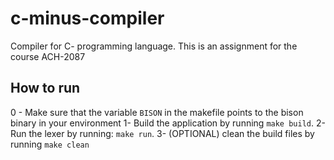 # c-minus-compiler
Compiler for C- programming language. This is an assignment for the course ACH-2087

## How to run

0 - Make sure that the variable `BISON` in the makefile points to the bison binary in your environment
1- Build the application by running `make build`.
2- Run the lexer by running: `make run`.
3- (OPTIONAL) clean the build files by running `make clean`
